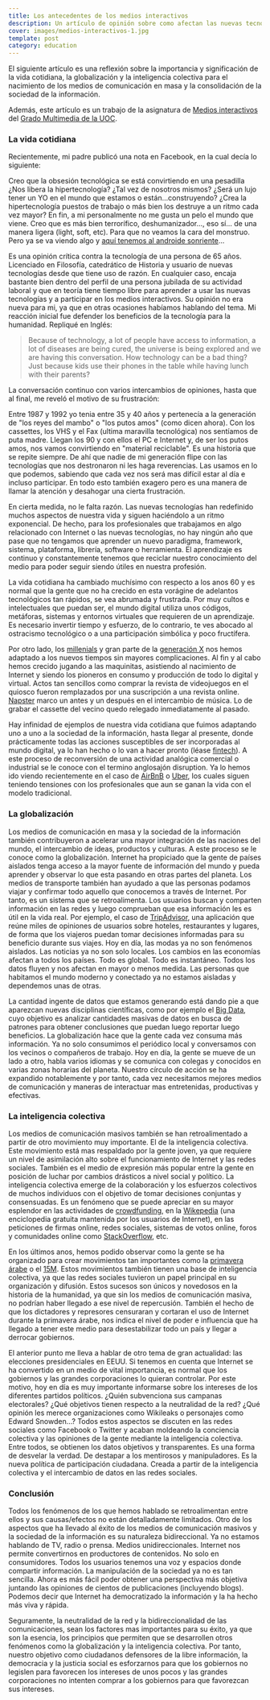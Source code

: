 ```yaml
---
title: Los antecedentes de los medios interactivos
description: Un artículo de opinión sobre como afectan las nuevas tecnologías a las vidas de las personas 
cover: images/medios-interactivos-1.jpg
template: post
category: education
---
```


El siguiente artículo es una reflexión sobre la importancia y significación de la vida cotidiana, la globalización y la inteligencia colectiva para el nacimiento de los medios de comunicación en masa y la consolidación de la sociedad de la información.

Además, este artículo es un trabajo de la asignatura de [Medios interactivos](http://cv.uoc.edu/tren/trenacc/web/GAT_EXP.PLANDOCENTE?any_academico=20152&cod_asignatura=76.523&idioma=CAS&pagina=PD_PREV_PORTAL) del [Grado Multimedia de la UOC](http://estudios.uoc.edu/es/grados/multimedia/presentacion).

### La vida cotidiana

Recientemente, mi padre publicó una nota en Facebook, en la cual decía lo siguiente:

Creo que la obsesión tecnológica se está convirtiendo en una pesadilla ¿Nos libera la hipertecnología? ¿Tal vez de nosotros mismos? ¿Será un lujo tener un YO en el mundo que estamos o están...construyendo? ¿Crea la hipertecnología puestos de trabajo o más bien los destruye a un ritmo cada vez mayor? En fin, a mi personalmente no me gusta un pelo el mundo que viene. Creo que es más bien terrorífico, deshumanizador..., eso sí... de una manera ligera (light, soft, etc). Para que no veamos la cara del monstruo. Pero ya se va viendo algo y [aquí tenemos al androide sonriente](http://www.eldiario.es/cienciacritica/Evolucion-tecnologia-sueno-pesadilla_6_233136711.html)...

Es una opinión crítica contra la tecnología de una persona de 65 años. Licenciado en Filosofía, catedrático de Historia y usuario de nuevas tecnologías desde que tiene uso de razón. En cualquier caso, encaja bastante bien dentro del perfil de una persona jubilada de su actividad laboral y que en teoría tiene tiempo libre para aprender a usar las nuevas tecnologías y a participar en los medios interactivos.
Su opinión no era nueva para mi, ya que en otras ocasiones habíamos hablando del tema. Mi reacción inicial fue defender los beneficios de la tecnología para la humanidad. Repliqué en Inglés:

> Because of technology, a lot of people have access to information, a lot of diseases are being cured, the universe is being explored and we are having this conversation. How technology can be a bad thing? Just because kids use their phones in the table while having lunch with their parents?

La conversación continuo con varios intercambios de opiniones, hasta que al final, me reveló el motivo de su frustración:

Entre 1987 y 1992 yo tenia entre 35 y 40 años y pertenecía a la generación de "los reyes del mambo" o "los putos amos" (como dicen ahora). Con los cassettes, los VHS y el Fax (ultima maravilla tecnológica) nos sentíamos de puta madre. Llegan los 90 y con ellos el PC e Internet y, de ser los putos amos, nos vamos convirtiendo en "material reciclable". Es una historia que se repite siempre. De ahí que nadie de mi generación flipe con las tecnologías que nos destronaron ni les haga reverencias. Las usamos en lo que podemos, sabiendo que cada vez nos será mas difícil estar al día e incluso participar. En todo esto también exagero pero es una manera de llamar la atención y desahogar una cierta frustración.

En cierta medida, no le falta razón. Las nuevas tecnologías han redefinido muchos aspectos de nuestra vida y siguen haciéndolo a un ritmo exponencial. De hecho, para los profesionales que trabajamos en algo relacionado con Internet o las nuevas tecnologías, no hay ningún año que pase que no tengamos que aprender un nuevo paradigma, framework, sistema, plataforma, librería, software o herramienta. El aprendizaje es continuo y constantemente tenemos que reciclar nuestro conocimiento del medio para poder seguir siendo útiles en nuestra profesión.

La vida cotidiana ha cambiado muchísimo con respecto a los anos 60 y es normal que la gente que no ha crecido en esta vorágine de adelantos tecnológicos tan rápidos, se vea abrumada y frustrada. Por muy cultos e intelectuales que puedan ser, el mundo digital utiliza unos códigos, metáforas, sistemas y entornos virtuales que requieren de un aprendizaje. Es necesario invertir tiempo y esfuerzo, de lo contrario, te ves abocado al ostracismo tecnológico o a una participación simbólica y poco fructífera.

Por otro lado, los [millenials](https://es.wikipedia.org/wiki/Generaci%C3%B3n_Y) y gran parte de la [generación X](https://es.wikipedia.org/wiki/Generación_X) nos hemos adaptado a los nuevos tiempos sin mayores complicaciones. Al fin y al cabo hemos crecido jugando a las maquinitas, asistiendo al nacimiento de Internet y siendo los pioneros en consumo y producción de todo lo digital y virtual. Actos tan sencillos como comprar la revista de videojuegos en el quiosco fueron remplazados por una suscripción a una revista online. [Napster](https://es.wikipedia.org/wiki/Napster) marco un antes y un después en el intercambio de música. Lo de grabar el cassette del vecino quedo relegado inmediatamente al pasado.

Hay infinidad de ejemplos de nuestra vida cotidiana que fuimos adaptando uno a uno a la sociedad de la información, hasta llegar al presente, donde prácticamente todas las acciones susceptibles de ser incorporadas al mundo digital, ya lo han hecho o lo van a hacer pronto (léase [fintech](https://es.wikipedia.org/wiki/Tecnolog%C3%ADa_financiera)). A este proceso de reconversión de una actividad analógica comercial o industrial se le conoce con el termino anglosajón disruption. Ya lo hemos ido viendo recientemente en el caso de [AirBnB](https://www.airbnb.com/) o [Uber](https://www.uber.com/), los cuales siguen teniendo tensiones con los profesionales que aun se ganan la vida con el modelo tradicional.

### La globalización

Los medios de comunicación en masa y la sociedad de la información también contribuyeron a acelerar una mayor integración de las naciones del mundo, el intercambio de ideas, productos y culturas. A este proceso se le conoce como la globalización.
Internet ha propiciado que la gente de países aislados tenga acceso a la mayor fuente de información del mundo y pueda aprender y observar lo que esta pasando en otras partes del planeta. Los medios de transporte también han ayudado a que las personas podamos viajar y confirmar todo aquello que conocemos a través de Internet. Por tanto, es un sistema que se retroalimenta. Los usuarios buscan y comparten información en las redes y luego comprueban que esa información les es útil en la vida real. Por ejemplo, el caso de [TripAdvisor](https://es.wikipedia.org/wiki/TripAdvisor), una aplicación que reúne miles de opiniones de usuarios sobre hoteles, restaurantes y lugares, de forma que los viajeros puedan tomar decisiones informadas para su beneficio durante sus viajes.
Hoy en día, las modas ya no son fenómenos aislados. Las noticias ya no son solo locales. Los cambios en las economías afectan a todos los países. Todo es global. Todo es instantáneo. Todos los datos fluyen y nos afectan en mayor o menos medida. Las personas que habitamos el mundo moderno y conectado ya no estamos aisladas y dependemos unas de otras.

La cantidad ingente de datos que estamos generando está dando pie a que aparezcan nuevas disciplinas científicas, como por ejemplo el [Big Data](https://es.wikipedia.org/wiki/Macrodatos), cuyo objetivo es analizar cantidades masivas de datos en busca de patrones para obtener conclusiones que puedan luego reportar luego beneficios.
La globalización hace que la gente cada vez consuma más información. Ya no solo consumimos el periódico local y conversamos con los vecinos o compañeros de trabajo. Hoy en día, la gente se mueve de un lado a otro, habla varios idiomas y se comunica con colegas y conocidos en varias zonas horarias del planeta. Nuestro círculo de acción se ha expandido notablemente y por tanto, cada vez necesitamos mejores medios de comunicación y maneras de interactuar mas entretenidas, productivas y efectivas.

### La inteligencia colectiva

Los medios de comunicación masivos también se han retroalimentado a partir de otro movimiento muy importante. El de la inteligencia colectiva. Este movimiento está mas respaldado por la gente joven, ya que requiere un nivel de asimilación alto sobre el funcionamiento de Internet y las redes sociales. También es el medio de expresión más popular entre la gente en posición de luchar por cambios drásticos a nivel social y político.
La inteligencia colectiva emerge de la colaboración y los esfuerzos colectivos de muchos individuos con el objetivo de tomar decisiones conjuntas y consensuadas. Es un fenómeno que se puede apreciar en su mayor esplendor en las actividades de [crowdfunding](https://es.wikipedia.org/wiki/Micromecenazgo), en la [Wikepedia](https://es.wikipedia.org/wiki/Wikipedia) (una enciclopedia gratuita mantenida por los usuarios de Internet), en las peticiones de firmas online, redes sociales, sistemas de votos online, foros y comunidades online como [StackOverflow](https://es.wikipedia.org/wiki/Stack_Overflow), etc.

En los últimos anos, hemos podido observar como la gente se ha organizado para crear movimientos tan importantes como la [primavera árabe](https://es.wikipedia.org/wiki/Primavera_%C3%81rabe) o el [15M](https://es.wikipedia.org/wiki/Movimiento_15-M). Estos movimientos también tienen una base de inteligencia colectiva, ya que las redes sociales tuvieron un papel principal en su organización y difusión. Estos sucesos son únicos y novedosos en la historia de la humanidad, ya que sin los medios de comunicación masiva, no podrían haber llegado a ese nivel de repercusión. También el hecho de que los dictadores y represores censuraran y cortaran el uso de Internet durante la primavera árabe, nos indica el nivel de poder e influencia que ha llegado a tener este medio para desestabilizar todo un país y llegar a derrocar gobiernos.

El anterior punto me lleva a hablar de otro tema de gran actualidad: las elecciones presidenciales en EEUU. Si tenemos en cuenta que Internet se ha convertido en un medio de vital importancia, es normal que los gobiernos y las grandes corporaciones lo quieran controlar. Por este motivo, hoy en día es muy importante informarse sobre los intereses de los diferentes partidos políticos. ¿Quién subvenciona sus campanas electorales? ¿Qué objetivos tienen respecto a la neutralidad de la red? ¿Qué opinión les merece organizaciones como Wikileaks o personajes como Edward Snowden…? Todos estos aspectos se discuten en las redes sociales como Facebook o Twitter y acaban moldeando la conciencia colectiva y las opiniones de la gente mediante la inteligencia colectiva. Entre todos, se obtienen los datos objetivos y transparentes. Es una forma de desvelar la verdad. De destapar a los mentirosos y manipuladores. Es la nueva política de participación ciudadana. Creada a partir de la inteligencia colectiva y el intercambio de datos en las redes sociales.

### Conclusión

Todos los fenómenos de los que hemos hablado se retroalimentan entre ellos y sus causas/efectos no están detalladamente limitados. Otro de los aspectos que ha llevado al éxito de los medios de comunicación masivos y la sociedad de la información es su naturaleza bidireccional. Ya no estamos hablando de TV, radio o prensa. Medios unidireccionales. Internet nos permite convertirnos en productores de contenidos. No solo en consumidores. Todos los usuarios tenemos una voz y espacios donde compartir información. La manipulación de la sociedad ya no es tan sencilla. Ahora es más fácil poder obtener una perspectiva más objetiva juntando las opiniones de cientos de publicaciones (incluyendo blogs). Podemos decir que Internet ha democratizado la información y la ha hecho más viva y rápida.

Seguramente, la neutralidad de la red y la bidireccionalidad de las comunicaciones, sean los factores mas importantes para su éxito, ya que son la esencia, los principios que permiten que se desarrollen otros fenómenos como la globalización y la inteligencia colectiva. Por tanto, nuestro objetivo como ciudadanos defensores de la libre información, la democracia y la justicia social es esforzarnos para que los gobiernos no legislen para favorecen los intereses de unos pocos y las grandes corporaciones no intenten comprar a los gobiernos para que favorezcan sus intereses.
